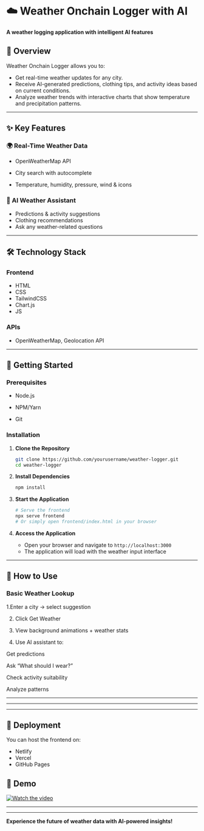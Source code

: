 # ☁️ Weather Onchain Logger with AI

**A weather logging application with intelligent AI features**

## 🌟 Overview

<!-- Weather Onchain Logger is an innovative web application that combines real-time weather data with AI-powered insights. Users can fetch live weather information for any city worldwide and interact with an intelligent weather assistant that provides predictions, clothing recommendations, and activity suggestions based on current conditions.

The application features dynamic weather-responsive backgrounds, comprehensive AI assistance for weather-related queries, and beautiful data visualizations to help users understand weather patterns. -->
Weather Onchain Logger allows you to:

- Get real-time weather updates for any city.
- Receive AI-generated predictions, clothing tips, and activity ideas based on current conditions.
- Analyze weather trends with interactive charts that show temperature and precipitation patterns.
---

## ✨ Key Features

### 🌍 Real-Time Weather Data
<!-- - **Live Weather Fetching**: Get current weather conditions for any city using the OpenWeatherMap API
- **Smart City Autocomplete**: Intelligent city search with suggestions including state/country information
- **Comprehensive Weather Info**: Temperature, humidity, wind speed, atmospheric pressure, and conditions
- **Weather Icons**: Visual weather representation with condition-appropriate icons -->
- OpenWeatherMap API

- City search with autocomplete

- Temperature, humidity, pressure, wind & icons

<!-- ### 🎨 Dynamic Visual Experience
- **Weather-Responsive Backgrounds**: Animated backgrounds that change based on weather conditions
  - ☀️ **Sunny**: Animated sun with rotating rays and glowing effects
  - ☁️ **Cloudy**: Floating cloud animations with gentle movements
  - 🌧️ **Rainy**: Realistic falling raindrops with varying speeds and timing
  - 🌫️ **Misty**: Subtle fog overlay effects with breathing animations
  - ⛈️ **Stormy**: Lightning flashes with intense rain effects -->

### 🤖 AI Weather Assistant
<!-- - **Weather Predictions**: Intelligent forecasts based on current conditions
- **Clothing Recommendations**: AI-powered suggestions for what to wear based on temperature and weather
- **Activity Suggestions**: Personalized recommendations for indoor/outdoor activities
- **Interactive Q&A**: Ask the AI any weather-related questions and get intelligent responses
- **Pattern Analysis**: Comprehensive analysis of weather data trends and statistics -->
- Predictions & activity suggestions
- Clothing recommendations
- Ask any weather-related questions

<!-- ### 📊 Data Visualization & Analytics
- **Interactive Charts**: Visual representation of weather condition frequency using Chart.js
- **Weather History**: Historical display of searched weather data with icons
- **Statistical Analysis**: Comprehensive breakdown of weather patterns, city distributions, and condition frequencies
- **Smart Insights**: AI-generated insights about weather trends and patterns -->

---

## 🛠️ Technology Stack

### Frontend 
- HTML
- CSS  
- TailwindCSS
- Chart.js
- JS
<!-- - **HTML5 & CSS3**: Modern responsive design with custom animations
- **Vanilla JavaScript (ES6+)**: Pure JavaScript for all application logic
- **TailwindCSS**: Utility-first CSS framework for rapid styling
- **Chart.js**: Interactive and responsive charts for data visualization -->

### APIs
<!-- - **OpenWeatherMap API**: Real-time weather data and city geocoding
- **Geolocation API**: City search and autocomplete functionality -->
- OpenWeatherMap, Geolocation API

<!-- ### Development Tools
- **Node.js**: JavaScript runtime environment
- **NPM**: Package management
- **Hardhat Toolbox**: Complete development toolkit -->

---

## 🚀 Getting Started

### Prerequisites
<!-- - **Node.js** (v14 or higher)
- **NPM** or **Yarn**
- **Git** for version control -->
- Node.js

- NPM/Yarn

- Git
### Installation

1. **Clone the Repository**
   ```bash
   git clone https://github.com/yourusername/weather-logger.git
   cd weather-logger
   ```

2. **Install Dependencies**
   ```bash
   npm install
   ```

3. **Start the Application**
   ```bash
   # Serve the frontend
   npx serve frontend
   # Or simply open frontend/index.html in your browser
   ```

4. **Access the Application**
   - Open your browser and navigate to `http://localhost:3000`
   - The application will load with the weather input interface

---

## 🎯 How to Use

### Basic Weather Lookup
<!-- 1. **Enter a City**: Type any city name in the search box
2. **Select from Suggestions**: Choose from the autocomplete dropdown
3. **Get Weather**: Click "Get Weather" to fetch current conditions
4. **View Results**: Weather data appears with appropriate background animations -->
1.Enter a city → select suggestion

2. Click Get Weather

3. View background animations + weather stats

4. Use AI assistant to:

Get predictions

Ask “What should I wear?”

Check activity suitability

Analyze patterns

---
<!-- ### AI Features
1. **Weather Predictions**: Click "Get Weather Prediction" for intelligent forecasts
2. **Pattern Analysis**: Use "Analyze Weather Patterns" to understand data trends
3. **Ask Questions**: Type questions like:
   - "What should I wear today?"
   - "Is it good weather for outdoor activities?"
   - "Will it rain soon?"
   - "What's the best time to go outside?"

### Data Visualization
- **Charts**: Automatic chart updates showing weather condition frequency
- **History**: View previously searched cities and conditions
- **Statistics**: Comprehensive analytics on weather patterns -->

---

<!-- ## 🎨 Features Breakdown

### Weather Background System
The application features a sophisticated background animation system that responds to weather conditions:

```javascript
// Example: Sunny weather creates animated sun with rays
function setSunnyBackground() {
  weatherBackground.classList.add('sunny-bg');
  const sun = document.createElement('div');
  sun.className = 'sun';
  weatherBackground.appendChild(sun);
}
```

### AI Intelligence Engine
The built-in AI assistant provides contextual responses based on:
- Current weather conditions
- Temperature analysis
- Safety recommendations
- Activity suitability
- Clothing appropriateness

---

## 📱 Responsive Design

The application is fully responsive and optimized for:
- **Desktop**: Full-featured experience with all animations
- **Tablet**: Adapted layout with touch-friendly interface
- **Mobile**: Streamlined design with essential features -->

---

<!-- ## 🔧 Configuration

### API Configuration
The application uses OpenWeatherMap API. The API key is included for demo purposes, but you should obtain your own:


---

## 📂 Project Structure

```
weather-logger/
├── frontend/
│   ├── index.html              # Main application file
│   └── weather-logger.css      # Styling (legacy)
├── contracts/
│   ├── WeatherContract.sol     # Main weather smart contract
│   └── Lock.sol               # Demo contract
├── scripts/
│   ├── deploy.js              # Contract deployment
│   ├── interact.js            # Contract interaction
│   └── run-all.js             # Complete deployment & testing
├── test/
│   └── Lock.js                # Contract tests
├── artifacts/                 # Compiled contracts
├── cache/                     # Build cache
├── hardhat.config.js          # Hardhat configuration
├── package.json               # Dependencies
└── README.md                  # This file
```

---

## 🧪 Testing

### Frontend Testing
- Open [`frontend/index.html`](frontend/index.html) in multiple browsers
- Test responsive design using browser developer tools
- Verify API functionality with different cities

---

## 🌐 API Integration

### OpenWeatherMap Integration
- **Current Weather**: Real-time weather conditions
- **Geocoding**: City name to coordinates conversion
- **Weather Icons**: Condition-appropriate visual representations

### Rate Limiting
The application implements intelligent rate limiting and caching to prevent API abuse.

---

## 🔒 Security Considerations

- **API Key Management**: Use environment variables for production
- **Input Validation**: City names are properly sanitized
- **Error Handling**: Comprehensive error handling for API failures
- **Rate Limiting**: Built-in protection against API abuse

--- -->

## 🚀 Deployment
You can host the frontend on:

- Netlify
- Vercel
- GitHub Pages
<!-- ### Frontend Deployment
The frontend can be deployed to any static hosting service:
- **Netlify**: Drag and drop the `frontend` folder
- **Vercel**: Connect your GitHub repository
- **GitHub Pages**: Enable in repository settings

---
## Demo  -->

## 🎥 Demo

[![Watch the video](demo-thumbnail.png)](https://github.com/user-attachments/assets/a6b520fd-8f42-4be6-82c1-c9c6a95d6c2d)

<!-- ## 🤝 Contributing

We welcome contributions! Please follow these steps:

1. **Fork the Repository**
2. **Create a Feature Branch**: `git checkout -b feature/amazing-feature`
3. **Commit Changes**: `git commit -m 'Add amazing feature'`
4. **Push to Branch**: `git push origin feature/amazing-feature`
5. **Open a Pull Request** -->

---

<!-- ## 📄 License

This project is licensed under the **MIT License** - see the [LICENSE](LICENSE) file for details. -->

---

<!-- ## 👨‍💻 Author

**Muhammad Saif**

Special thanks to:
- **OpenWeatherMap** for weather data API
- **Chart.js** for visualization library
- **TailwindCSS** for utility-first styling

---

## 📞 Support & Contact

- **Issues**: [GitHub Issues](https://github.com/yourusername/weather-logger/issues)

--- -->

**Experience the future of weather data with AI-powered insights!**
